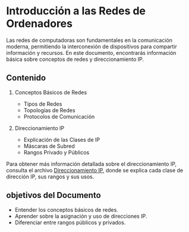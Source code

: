 # Introducción a las Redes de Ordenadores

Las redes de computadoras son fundamentales en la comunicación moderna, permitiendo la interconexión de dispositivos para compartir información y recursos. En este documento, encontrarás información básica sobre conceptos de redes y direccionamiento IP.

## Contenido

1. Conceptos Básicos de Redes

    - Tipos de Redes
    - Topologías de Redes
    - Protocolos de Comunicación

2. Direccionamiento IP

    - Explicación de las Clases de IP
    - Máscaras de Subred
    - Rangos Privado y Públicos

Para obtener más información detallada sobre el direccionamiento IP, consulta el archivo [Direccionamiento IP](alejandro_bejarano_gutierrez_tarea4B.md), donde se explica cada clase de dirección IP, sus rangos y sus usos.

## objetivos del Documento

- Entender los conceptos básicos de redes.
- Aprender sobre la asignación y uso de direcciones IP.
- Diferenciar entre rangos públicos y privados.